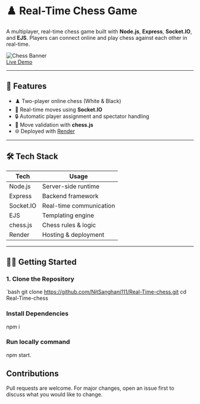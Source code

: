 # ♟️ Real-Time Chess Game

A multiplayer, real-time chess game built with **Node.js**, **Express**, **Socket.IO**, and **EJS**. Players can connect online and play chess against each other in real-time.

![Chess Banner](https://img.shields.io/badge/Chess-Multiplayer-blue.svg)  
[Live Demo](https://real-time-chess-k28n.onrender.com/) <!-- Replace with actual URL -->

---

## 🚀 Features

- ♟️ Two-player online chess (White & Black)
- 🔁 Real-time moves using **Socket.IO**
- 🔒 Automatic player assignment and spectator handling
- 📜 Move validation with **chess.js**
- 🌐 Deployed with [Render](https://render.com)

---

## 🛠️ Tech Stack

| Tech      | Usage                     |
|-----------|---------------------------|
| Node.js   | Server-side runtime       |
| Express   | Backend framework         |
| Socket.IO | Real-time communication   |
| EJS       | Templating engine         |
| chess.js  | Chess rules & logic       |
| Render    | Hosting & deployment      |

---





## 🧑‍💻 Getting Started

### 1. Clone the Repository

`bash
git clone https://github.com/NitSanghani111/Real-Time-chess.git
cd Real-Time-chess

###  Install Dependencies
npm i

### Run locally command
npm start.

##  Contributions
Pull requests are welcome. For major changes, open an issue first to discuss what you would like to change.


